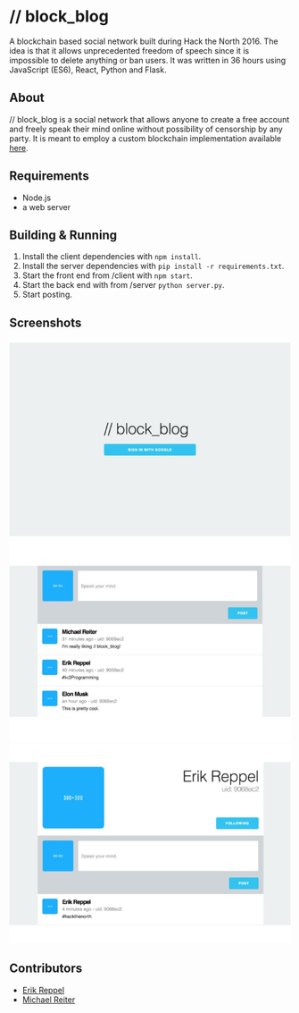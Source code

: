 # // block_blog

A blockchain based social network built during Hack the North 2016. The idea is that it allows unprecedented freedom of speech since it is impossible to delete anything or ban users. It was written in 36 hours using JavaScript (ES6), React, Python and Flask.

## About
// block_blog is a social network that allows anyone to create a free account and freely speak their mind online without possibility of censorship by any party. It is meant to employ a custom blockchain implementation available [here](https://github.com/erikreppel/blogk).

## Requirements
- Node.js
- a web server

## Building & Running
1. Install the client dependencies with `npm install`.
2. Install the server dependencies with `pip install -r requirements.txt`.
3. Start the front end from /client with `npm start`.
4. Start the back end with from /server `python server.py`.
5. Start posting.

## Screenshots

![Screenshot](/screenshots/1.jpg)
![Screenshot](/screenshots/2.jpg)
![Screenshot](/screenshots/3.jpg)

## Contributors
- [Erik Reppel](http://erikreppel.github.io/)
- [Michael Reiter](http://michaelreiter.github.io/)
